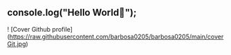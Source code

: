 ## console.log("Hello World🖖");
! [Cover Github profile]
(https://raw.githubusercontent.com/barbosa0205/barbosa0205/main/coverGit.jpg)
